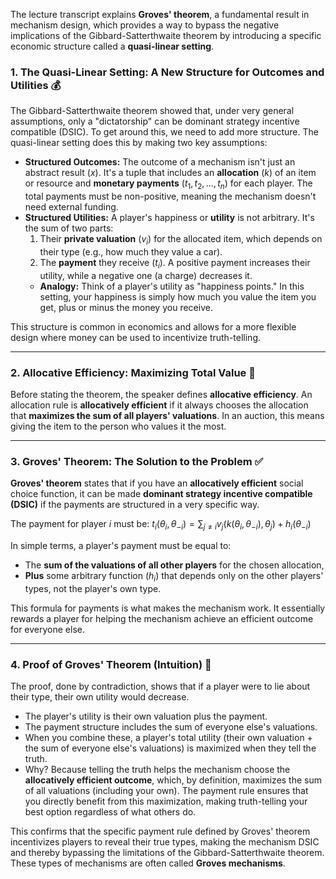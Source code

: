 The lecture transcript explains **Groves' theorem**, a fundamental result in mechanism design, which provides a way to bypass the negative implications of the Gibbard-Satterthwaite theorem by introducing a specific economic structure called a **quasi-linear setting**.

### 1. The Quasi-Linear Setting: A New Structure for Outcomes and Utilities 💰

The Gibbard-Satterthwaite theorem showed that, under very general assumptions, only a "dictatorship" can be dominant strategy incentive compatible (DSIC). To get around this, we need to add more structure. The quasi-linear setting does this by making two key assumptions:

* **Structured Outcomes:** The outcome of a mechanism isn't just an abstract result ($x$). It's a tuple that includes an **allocation** ($k$) of an item or resource and **monetary payments** ($t_1, t_2, ..., t_n$) for each player. The total payments must be non-positive, meaning the mechanism doesn't need external funding.
* **Structured Utilities:** A player's happiness or **utility** is not arbitrary. It's the sum of two parts:
    1.  Their **private valuation** ($v_i$) for the allocated item, which depends on their type (e.g., how much they value a car).
    2.  The **payment** they receive ($t_i$). A positive payment increases their utility, while a negative one (a charge) decreases it.
    * **Analogy:** Think of a player's utility as "happiness points." In this setting, your happiness is simply how much you value the item you get, plus or minus the money you receive.

This structure is common in economics and allows for a more flexible design where money can be used to incentivize truth-telling.

---

### 2. Allocative Efficiency: Maximizing Total Value 🎯

Before stating the theorem, the speaker defines **allocative efficiency**. An allocation rule is **allocatively efficient** if it always chooses the allocation that **maximizes the sum of all players' valuations**. In an auction, this means giving the item to the person who values it the most.


---

### 3. Groves' Theorem: The Solution to the Problem ✅

**Groves' theorem** states that if you have an **allocatively efficient** social choice function, it can be made **dominant strategy incentive compatible (DSIC)** if the payments are structured in a very specific way.

The payment for player *i* must be:
$t_i(\theta_i, \theta_{-i}) = \sum_{j \neq i} v_j(k(\theta_i, \theta_{-i}), \theta_j) + h_i(\theta_{-i})$

In simple terms, a player's payment must be equal to:
* The **sum of the valuations of all other players** for the chosen allocation,
* **Plus** some arbitrary function ($h_i$) that depends only on the other players' types, not the player's own type.

This formula for payments is what makes the mechanism work. It essentially rewards a player for helping the mechanism achieve an efficient outcome for everyone else.

---

### 4. Proof of Groves' Theorem (Intuition) 🧠

The proof, done by contradiction, shows that if a player were to lie about their type, their own utility would decrease.

* The player's utility is their own valuation plus the payment.
* The payment structure includes the sum of everyone else's valuations.
* When you combine these, a player's total utility (their own valuation + the sum of everyone else's valuations) is maximized when they tell the truth.
* Why? Because telling the truth helps the mechanism choose the **allocatively efficient outcome**, which, by definition, maximizes the sum of all valuations (including your own). The payment rule ensures that you directly benefit from this maximization, making truth-telling your best option regardless of what others do.

This confirms that the specific payment rule defined by Groves' theorem incentivizes players to reveal their true types, making the mechanism DSIC and thereby bypassing the limitations of the Gibbard-Satterthwaite theorem. These types of mechanisms are often called **Groves mechanisms**.
